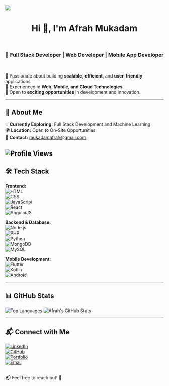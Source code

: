 ## 
<a target="_blank" rel="noopener noreferrer nofollow" href="https://camo.githubusercontent.com/81a3cd14483a2e7af91c6dd181622ecf817d5323cd23eaff7d63b4445f3badca/68747470733a2f2f6d69726f2e6d656469756d2e636f6d2f76322f726573697a653a6669743a313430302f666f726d61743a776562702f302a4e34724f514d534a7779734a55566e32"><img src="https://camo.githubusercontent.com/81a3cd14483a2e7af91c6dd181622ecf817d5323cd23eaff7d63b4445f3badca/68747470733a2f2f6d69726f2e6d656469756d2e636f6d2f76322f726573697a653a6669743a313430302f666f726d61743a776562702f302a4e34724f514d534a7779734a55566e32" data-canonical-src="https://miro.medium.com/v2/resize:fit:1400/format:webp/0*N4rOQMSJwysJUVn2" style="max-width: 100%;"></a>
<h1 align="center" class="heading-element" dir="auto">Hi 👋, I'm Afrah Mukadam</h1>
</br>
<h3 align="center" class="heading-element" dir="auto"> 🚀 Full Stack Developer | Web Developer | Mobile App Developer</h1></br>


🔹 Passionate about building **scalable**, **efficient**, and **user-friendly** applications.  
🔹 Experienced in **Web, Mobile, and Cloud Technologies**.  
🔹 Open to **exciting opportunities** in development and innovation.

---

## 🚀 About Me
💡 **Currently Exploring:** Full Stack Development and Machine Learning </br>
🌍 **Location:** Open to On-Site Opportunities   </br>
📩 **Contact:** [mukadamafrah@gmail.com](mailto:mukadamafrah@gmail.com)

![Profile Views](https://komarev.com/ghpvc/?username=AfrahMukadam&label=Profile%20Views&color=blue&style=flat)
---


## 🛠️ Tech Stack


**Frontend:**  
![HTML](https://img.shields.io/badge/-HTML-orange?style=flat&logo=html5)  
![CSS](https://img.shields.io/badge/-CSS-blue?style=flat&logo=css3)  
![JavaScript](https://img.shields.io/badge/-JavaScript-yellow?style=flat&logo=javascript)  
![React](https://img.shields.io/badge/-React-blue?style=flat&logo=react)  
![AngularJS](https://img.shields.io/badge/-AngularJS-red?style=flat&logo=angular)

**Backend & Database:**  
![Node.js](https://img.shields.io/badge/-Node.js-green?style=flat&logo=node.js)  
![PHP](https://img.shields.io/badge/-PHP-blueviolet?style=flat&logo=php)  
![Python](https://img.shields.io/badge/-Python-blue?style=flat&logo=python)  
![MongoDB](https://img.shields.io/badge/-MongoDB-green?style=flat&logo=mongodb)  
![MySQL](https://img.shields.io/badge/-MySQL-orange?style=flat&logo=mysql)

**Mobile Development:**  
![Flutter](https://img.shields.io/badge/-Flutter-blue?style=flat&logo=flutter)  
![Kotlin](https://img.shields.io/badge/-Kotlin-purple?style=flat&logo=kotlin)  
![Android](https://img.shields.io/badge/-Android-green?style=flat&logo=android)

---

## 📊 GitHub Stats
![Top Languages](https://github-readme-stats.vercel.app/api/top-langs/?username=AfrahMukadam&layout=compact&theme=radical)
![Afrah's GitHub Stats](https://github-readme-stats.vercel.app/api?username=AfrahMukadam&show_icons=true&theme=radical)

---

## 📬 Connect with Me
[![LinkedIn](https://img.shields.io/badge/-LinkedIn-blue?style=flat&logo=Linkedin&logoColor=white)](https://www.linkedin.com/in/afrah-mukadam-688479219/)  
[![GitHub](https://img.shields.io/badge/-GitHub-black?style=flat&logo=github)](https://github.com/AfrahMukadam)  
[![Portfolio](https://img.shields.io/badge/-Portfolio-green?style=flat&logo=web)](https://afraahmukadam.wordpress.com/)  
[![Email](https://img.shields.io/badge/-Email-red?style=flat&logo=gmail&logoColor=white)](mailto:mukadamafrah@gmail.com)


 </br>
📬 Feel free to reach out! 🚀




